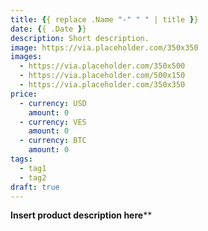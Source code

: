 ```yaml
---
title: {{ replace .Name "-" " " | title }}
date: {{ .Date }}
description: Short description.
image: https://via.placeholder.com/350x350
images:
  - https://via.placeholder.com/350x500
  - https://via.placeholder.com/500x150
  - https://via.placeholder.com/350x350
price:
  - currency: USD
    amount: 0
  - currency: VES
    amount: 0
  - currency: BTC
    amount: 0
tags:
  - tag1
  - tag2
draft: true
---
```


**Insert product description here****

